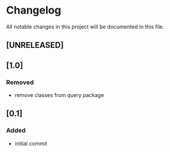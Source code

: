 # Changelog
All notable changes in this project will be documented in this file.

## [UNRELEASED]
## [1.0]
### Removed
- remove classes from query package

## [0.1]
### Added
- initial commit

